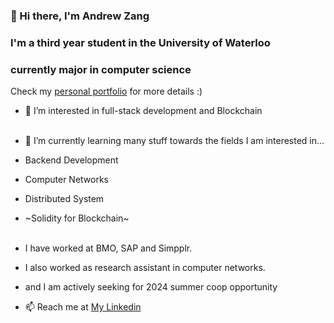 ### 👋 Hi there, I'm Andrew Zang

### I'm a third year student in the University of Waterloo
### currently major in computer science

Check my <a href='https://www.andrew-zang.com' target="_blank">personal portfolio</a> for more details   :)

- 👀 I’m interested in full-stack development and Blockchain
<br>    </br>
- 🌱 I’m currently learning many stuff towards the fields I am interested in...
- Backend Development
- Computer Networks
- Distributed System
- ~Solidity for Blockchain~ 
<br>    </br>

- I have worked at BMO, SAP and Simpplr.
- I also worked as research assistant in computer networks.
- and I am actively seeking for 2024 summer coop opportunity
- 📫  Reach me at <a href="https://www.linkedin.com/in/xiancheng-andrew-zang-4178b61b5/" target="_top">My Linkedin</a>


<!---
XianchengZ/XianchengZ is a ✨ special ✨ repository because its `README.md` (this file) appears on your GitHub profile.
You can click the Preview link to take a look at your changes.
--->
